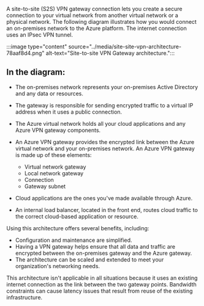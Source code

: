 A site-to-site (S2S) VPN gateway connection lets you create a secure connection to your virtual network from another virtual network or a physical network. The following diagram illustrates how you would connect an on-premises network to the Azure platform. The internet connection uses an IPsec VPN tunnel.

:::image type="content" source="../media/site-site-vpn-architecture-78aaf8d4.png" alt-text="Site-to-site VPN Gateway architecture.":::


## In the diagram:

 -  The on-premises network represents your on-premises Active Directory and any data or resources.
 -  The gateway is responsible for sending encrypted traffic to a virtual IP address when it uses a public connection.
 -  The Azure virtual network holds all your cloud applications and any Azure VPN gateway components.
 -  An Azure VPN gateway provides the encrypted link between the Azure virtual network and your on-premises network. An Azure VPN gateway is made up of these elements:
    
     -  Virtual network gateway
     -  Local network gateway
     -  Connection
     -  Gateway subnet
 -  Cloud applications are the ones you've made available through Azure.
 -  An internal load balancer, located in the front end, routes cloud traffic to the correct cloud-based application or resource.

Using this architecture offers several benefits, including:

 -  Configuration and maintenance are simplified.
 -  Having a VPN gateway helps ensure that all data and traffic are encrypted between the on-premises gateway and the Azure gateway.
 -  The architecture can be scaled and extended to meet your organization's networking needs.

This architecture isn't applicable in all situations because it uses an existing internet connection as the link between the two gateway points. Bandwidth constraints can cause latency issues that result from reuse of the existing infrastructure.
